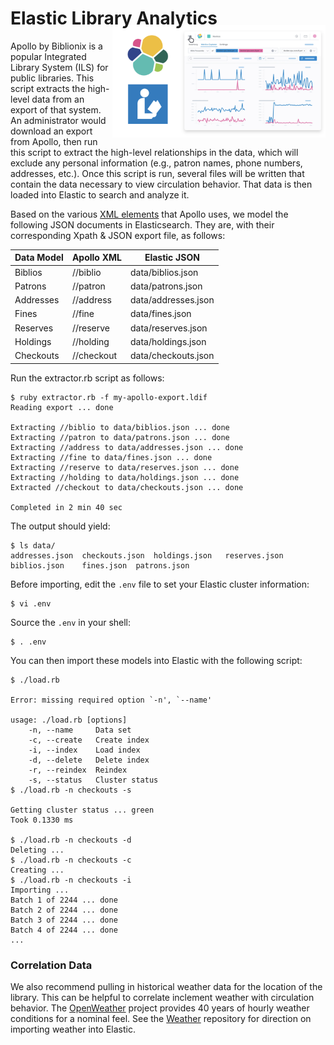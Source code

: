 # Elastic Library Analytics

<img src="images/library-analytics.png" align="right" height="180" style="margin-top: -25px;" />

Apollo by Biblionix is a popular Integrated Library System (ILS) for public libraries.  This script extracts the high-level data from an export of that system.  An administrator would download an export from Apollo, then run this script to extract the high-level relationships in the data, which will exclude any personal information (e.g., patron names, phone numbers, addresses, etc.). Once this script is run, several files will be written that contain the data necessary to view circulation behavior.  That data is then loaded into Elastic to search and analyze it.

Based on the various [XML elements](ldif_038.xsd) that Apollo uses, we model the following JSON documents in Elasticsearch.  They are, with their corresponding Xpath & JSON export file, as follows:

| Data Model | Apollo XML | Elastic JSON |
| ----------- | ----------- | ----------- |
| Biblios | //biblio | data/biblios.json |
| Patrons | //patron | data/patrons.json |
| Addresses | //address | data/addresses.json |
| Fines | //fine | data/fines.json |
| Reserves | //reserve | data/reserves.json |
| Holdings | //holding | data/holdings.json |
| Checkouts | //checkout | data/checkouts.json |

Run the extractor.rb script as follows:

```
$ ruby extractor.rb -f my-apollo-export.ldif
Reading export ... done

Extracting //biblio to data/biblios.json ... done
Extracting //patron to data/patrons.json ... done
Extracting //address to data/addresses.json ... done
Extracting //fine to data/fines.json ... done
Extracting //reserve to data/reserves.json ... done
Extracting //holding to data/holdings.json ... done
Extracted //checkout to data/checkouts.json ... done

Completed in 2 min 40 sec
```

The output should yield:

```
$ ls data/
addresses.json	checkouts.json	holdings.json	reserves.json
biblios.json	fines.json	patrons.json
```

Before importing, edit the `.env` file to set your Elastic cluster information:

```
$ vi .env
```

Source the `.env` in your shell:

```
$ . .env
```

You can then import these models into Elastic with the following script:

```
$ ./load.rb 

Error: missing required option `-n', `--name'

usage: ./load.rb [options]
    -n, --name     Data set
    -c, --create   Create index
    -i, --index    Load index
    -d, --delete   Delete index
    -r, --reindex  Reindex
    -s, --status   Cluster status
$ ./load.rb -n checkouts -s

Getting cluster status ... green
Took 0.1330 ms

$ ./load.rb -n checkouts -d
Deleting ...
$ ./load.rb -n checkouts -c
Creating ...
$ ./load.rb -n checkouts -i
Importing ...
Batch 1 of 2244 ... done
Batch 2 of 2244 ... done
Batch 3 of 2244 ... done
Batch 4 of 2244 ... done
...
```

### Correlation Data

We also recommend pulling in historical weather data for the location of the library.  This can be helpful to correlate inclement weather with circulation behavior.  The [OpenWeather](https://home.openweathermap.org/marketplace) project provides 40 years of hourly weather conditions for a nominal feel.  See the [Weather]() repository for direction on importing weather into Elastic.